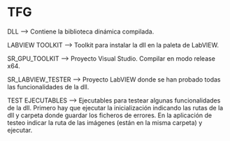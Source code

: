 # TFG

DLL --> Contiene la biblioteca dinámica compilada.

LABVIEW TOOLKIT --> Toolkit para instalar la dll en la paleta de LabVIEW.

SR_GPU_TOOLKIT --> Proyecto Visual Studio. Compilar en modo release x64.

SR_LABVIEW_TESTER --> Proyecto LabVIEW donde se han probado todas las funcionalidades de la dll.

TEST EJECUTABLES --> Ejecutables para testear algunas funcionalidades de la dll. Primero hay que ejecutar la inicialización indicando las rutas de la dll y carpeta donde guardar los ficheros de errores. En la aplicación de testeo indicar la ruta de las imágenes (están en la misma carpeta) y ejecutar.
